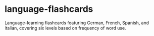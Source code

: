 # language-flashcards
Language-learning flashcards featuring German, French, Spanish, and Italian, covering six levels based on frequency of word use.
